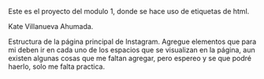 Este es el proyecto del modulo 1, donde se hace uso de etiquetas de html.

Kate Villanueva Ahumada.

Estructura de la página principal de Instagram.
Agregue elementos que para mi deben ir en cada uno de los espacios que se visualizan en la página, aun existen algunas cosas que me faltan agregar, pero espereo y se que podré haerlo, solo me falta practica.